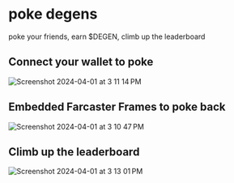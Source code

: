 # poke degens
poke your friends, earn $DEGEN, climb up the leaderboard

## Connect your wallet to poke
![Screenshot 2024-04-01 at 3 11 14 PM](https://github.com/straightupjac/poke/assets/16831223/1472d5db-d535-48f1-8a4b-0b95024045c0)

## Embedded Farcaster Frames to poke back
![Screenshot 2024-04-01 at 3 10 47 PM](https://github.com/straightupjac/poke/assets/16831223/c07add5b-f049-4a23-9a85-dde19ec9f566)

## Climb up the leaderboard
![Screenshot 2024-04-01 at 3 13 01 PM](https://github.com/straightupjac/poke/assets/16831223/cc3be6c8-d287-4c9f-98a1-33cc78bdbf5d)
